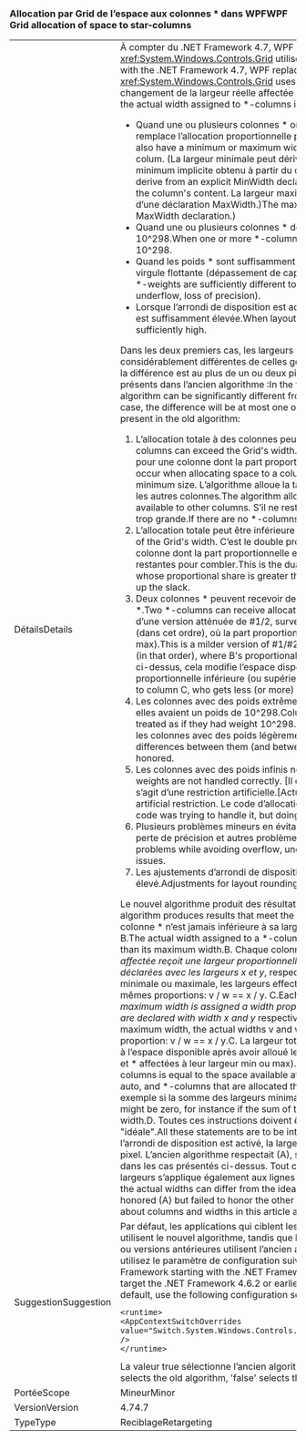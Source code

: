 ### <a name="wpf-grid-allocation-of-space-to-star-columns"></a><span data-ttu-id="6dd73-101">Allocation par Grid de l’espace aux colonnes \* dans WPF</span><span class="sxs-lookup"><span data-stu-id="6dd73-101">WPF Grid allocation of space to star-columns</span></span>

|   |   |
|---|---|
|<span data-ttu-id="6dd73-102">Détails</span><span class="sxs-lookup"><span data-stu-id="6dd73-102">Details</span></span>|<span data-ttu-id="6dd73-103">À compter du .NET Framework 4.7, WPF remplace l’algorithme que le contrôle <xref:System.Windows.Controls.Grid> utilise pour allouer de l’espace aux colonnes \*.</span><span class="sxs-lookup"><span data-stu-id="6dd73-103">Starting with the .NET Framework 4.7, WPF replaces the algorithm that <xref:System.Windows.Controls.Grid> uses to allocate space to \*-columns.</span></span> <span data-ttu-id="6dd73-104">Il en résulte un changement de la largeur réelle affectée aux colonnes \* dans plusieurs cas :</span><span class="sxs-lookup"><span data-stu-id="6dd73-104">This will change the actual width assigned to \*-columns in a number of cases:</span></span><ul><li><span data-ttu-id="6dd73-105">Quand une ou plusieurs colonnes \* ont également une largeur minimale ou maximale qui remplace l’allocation proportionnelle pour cette colonne.</span><span class="sxs-lookup"><span data-stu-id="6dd73-105">When one or more \*-columns also have a minimum or maximum width that overrides the proportional allocation for that colum.</span></span> <span data-ttu-id="6dd73-106">(La largeur minimale peut dériver d’une déclaration MinWidth explicite, ou d’un minimum implicite obtenu à partir du contenu de la colonne.</span><span class="sxs-lookup"><span data-stu-id="6dd73-106">(The minimum width can derive from an explicit MinWidth declaration, or from an implicit minimum obtained from the column's content.</span></span> <span data-ttu-id="6dd73-107">La largeur maximale ne peut être définie qu’explicitement, à partir d’une déclaration MaxWidth.)</span><span class="sxs-lookup"><span data-stu-id="6dd73-107">The maximum width can only be defined explicitly, from a MaxWidth declaration.)</span></span></li><li><span data-ttu-id="6dd73-108">Quand une ou plusieurs colonnes * déclarent un très grand poids *, supérieur à 10^298.</span><span class="sxs-lookup"><span data-stu-id="6dd73-108">When one or more *-columns declare an extremely large *-weight, greater than 10^298.</span></span></li><li><span data-ttu-id="6dd73-109">Quand les poids \* sont suffisamment différents pour rencontrer une instabilité du calcul en virgule flottante (dépassement de capacité positif ou négatif, perte de précision).</span><span class="sxs-lookup"><span data-stu-id="6dd73-109">When the \*-weights are sufficiently different to encounter floating-point instability (overflow, underflow, loss of precision).</span></span></li><li><span data-ttu-id="6dd73-110">Lorsque l’arrondi de disposition est activé, et que la résolution d’affichage efficace en PPP est suffisamment élevée.</span><span class="sxs-lookup"><span data-stu-id="6dd73-110">When layout rounding is enabled, and the effective display DPI is sufficiently high.</span></span></li></ul><span data-ttu-id="6dd73-111">Dans les deux premiers cas, les largeurs produites par le nouvel algorithme peuvent être considérablement différentes de celles générées par l’ancien algorithme ; dans le dernier cas, la différence est au plus de un ou deux pixels. Le nouvel algorithme résout plusieurs bogues présents dans l’ancien algorithme :</span><span class="sxs-lookup"><span data-stu-id="6dd73-111">In the first two cases, the widths produced by the new algorithm can be significantly different from those produced by the old algorithm; in the last case, the difference will be at most one or two pixels.The new algorithm fixes several bugs present in the old algorithm:</span></span><ol><li><span data-ttu-id="6dd73-112">L’allocation totale à des colonnes peut dépasser la largeur de la grille.</span><span class="sxs-lookup"><span data-stu-id="6dd73-112">Total allocation to columns can exceed the Grid's width.</span></span> <span data-ttu-id="6dd73-113">Cela peut se produire lors de l’allocation d’espace pour une colonne dont la part proportionnelle est inférieure à sa taille minimale.</span><span class="sxs-lookup"><span data-stu-id="6dd73-113">This can occur when allocating space to a column whose proportional share is less than its minimum size.</span></span> <span data-ttu-id="6dd73-114">L’algorithme alloue la taille minimale, ce qui réduit l’espace disponible pour les autres colonnes.</span><span class="sxs-lookup"><span data-stu-id="6dd73-114">The algorithm allocates the minimum size, which decreases the space available to other columns.</span></span> <span data-ttu-id="6dd73-115">S’il ne reste aucune colonne \* à allouer, l’allocation totale est trop grande.</span><span class="sxs-lookup"><span data-stu-id="6dd73-115">If there are no \*-columns left to allocate, the total allocation will be too large.</span></span></li><li><span data-ttu-id="6dd73-116">L’allocation totale peut être inférieure à la largeur de la grille.</span><span class="sxs-lookup"><span data-stu-id="6dd73-116">Total allocation can fall short of the Grid's width.</span></span> <span data-ttu-id="6dd73-117">C’est le double problème pour #1, survenant lors de l’affectation à une colonne dont la part proportionnelle est supérieure à sa taille maximale, sans colonnes \* restantes pour combler.</span><span class="sxs-lookup"><span data-stu-id="6dd73-117">This is the dual problem to #1, arising when allocating to a column whose proportional share is greater than its maximum size, with no \*-columns left to take up the slack.</span></span></li><li><span data-ttu-id="6dd73-118">Deux colonnes * peuvent recevoir des allocations non proportionnelles à leurs poids *.</span><span class="sxs-lookup"><span data-stu-id="6dd73-118">Two *-columns can receive allocations not proportional to their *-weights.</span></span> <span data-ttu-id="6dd73-119">Il s’agit d’une version atténuée de #1/2, survenant lors de l’allocation aux colonnes \* A, B et C (dans cet ordre), où la part proportionnelle de B ne respecte pas la contrainte min (ou max).</span><span class="sxs-lookup"><span data-stu-id="6dd73-119">This is a milder version of #1/#2, arising when allocating to \*-columns A, B, and C (in that order), where B's proportional share violates its min (or max) constraint.</span></span> <span data-ttu-id="6dd73-120">Comme ci-dessus, cela modifie l’espace disponible pour la colonne C, qui obtient une allocation proportionnelle inférieure (ou supérieure) à A,</span><span class="sxs-lookup"><span data-stu-id="6dd73-120">As above, this changes the space available to column C, who gets less (or more) proportional allocation than A did,</span></span></li><li><span data-ttu-id="6dd73-121">Les colonnes avec des poids extrêmement volumineux (&gt; 10^298) sont traitées comme si elles avaient un poids de 10^298.</span><span class="sxs-lookup"><span data-stu-id="6dd73-121">Columns with extremely large weights (&gt; 10^298) are all treated as if they had weight 10^298.</span></span> <span data-ttu-id="6dd73-122">Les différences proportionnelles entre elles (et entre les colonnes avec des poids légèrement inférieurs) ne sont pas respectées.</span><span class="sxs-lookup"><span data-stu-id="6dd73-122">Proportional differences between them (and between columns with slightly smaller weights) are not honored.</span></span></li><li><span data-ttu-id="6dd73-123">Les colonnes avec des poids infinis ne sont pas gérées correctement.</span><span class="sxs-lookup"><span data-stu-id="6dd73-123">Columns with inifinte weights are not handled correctly.</span></span> <span data-ttu-id="6dd73-124">[Il est en fait impossible de définir un poids infini, mais il s’agit d’une restriction artificielle.</span><span class="sxs-lookup"><span data-stu-id="6dd73-124">[Actually you can't set a weight to Infinity, but this is an artificial restriction.</span></span> <span data-ttu-id="6dd73-125">Le code d’allocation essayait de le gérer, sans succès.]</span><span class="sxs-lookup"><span data-stu-id="6dd73-125">The allocation code was trying to handle it, but doing a bad job.]</span></span></li><li><span data-ttu-id="6dd73-126">Plusieurs problèmes mineurs en évitant le dépassement de capacité positif ou négatif, la perte de précision et autres problèmes liées aux nombres à virgule flottante.</span><span class="sxs-lookup"><span data-stu-id="6dd73-126">Several minor problems while avoiding overflow, underflow, loss of precision and similar floating-point issues.</span></span></li><li><span data-ttu-id="6dd73-127">Les ajustements d’arrondi de disposition sont incorrects à un niveau de PPP suffisamment élevé.</span><span class="sxs-lookup"><span data-stu-id="6dd73-127">Adjustments for layout rounding are incorrect at sufficiently high DPI.</span></span></li></ol><span data-ttu-id="6dd73-128">Le nouvel algorithme produit des résultats qui répondent aux critères suivants : A.</span><span class="sxs-lookup"><span data-stu-id="6dd73-128">The new algorithm produces results that meet the following criteria:A.</span></span> <span data-ttu-id="6dd73-129">La largeur réelle affectée à une colonne \* n’est jamais inférieure à sa largeur minimale ni supérieure à sa largeur maximale. B.</span><span class="sxs-lookup"><span data-stu-id="6dd73-129">The actual width assigned to a \*-column is never less than its minimum width nor greater than its maximum width.B.</span></span> <span data-ttu-id="6dd73-130">Chaque colonne  <em>qui n’a pas de largeur minimale ou maximale affectée reçoit une largeur proportionnelle à son poids <em>. Pour être exact, si deux colonnes sont déclarées avec les largeurs x</em> et y</em>, respectivement, et qu’aucune colonne ne reçoit sa largeur minimale ou maximale, les largeurs effectives v et w affectées aux colonnes respectent les mêmes proportions: v / w == x / y. C.</span><span class="sxs-lookup"><span data-stu-id="6dd73-130">Each <em>-column that is not assigned its minimum or maximum width is assigned a width proportional to its <em>-weight. To be precise, if two columns are declared with width x</em> and y</em> respectively, and if neither column receives its minimum or maximum width, the actual widths v and w assigned to the columns are in the same proportion: v / w == x / y.C.</span></span> <span data-ttu-id="6dd73-131">La largeur totale allouée aux colonnes &quot;proportionnelles&quot; est égale à l’espace disponible après avoir alloué les colonnes avec contrainte (les colonnes fixes, auto, et \* affectées à leur largeur min ou max).</span><span class="sxs-lookup"><span data-stu-id="6dd73-131">The total width allocated to &quot;proportional&quot; *-columns is equal to the space available after allocating to the constrained columns (fixed, auto, and *-columns that are allocated their min or max width).</span></span> <span data-ttu-id="6dd73-132">Cela peut être égal à zéro, par exemple si la somme des largeurs minimales dépasse la largeur disponible de la grille. D.</span><span class="sxs-lookup"><span data-stu-id="6dd73-132">This might be zero, for instance if the sum of the minimum widths exceeds the Grid's availbable width.D.</span></span> <span data-ttu-id="6dd73-133">Toutes ces instructions doivent être interprétées en considérant la disposition &quot;idéale&quot;.</span><span class="sxs-lookup"><span data-stu-id="6dd73-133">All these statements are to be interpreted with respect to the &quot;ideal&quot; layout.</span></span> <span data-ttu-id="6dd73-134">Quand l’arrondi de disposition est activé, la largeur réelle peut différer de la largeur idéale jusqu’à un pixel. L’ancien algorithme respectait (A), sans pouvoir en faire autant pour les autres critères dans les cas présentés ci-dessus. Tout ce qui a été dit dans cet article sur les colonnes et les largeurs s’applique également aux lignes et aux hauteurs.</span><span class="sxs-lookup"><span data-stu-id="6dd73-134">When layout rounding is in effect, the actual widths can differ from the ideal widths by as much as one pixel.The old algorithm honored (A) but failed to honor the other criteria in the cases outlined above.Everything said about columns and widths in this article applies as well to rows and heights.</span></span>|
|<span data-ttu-id="6dd73-135">Suggestion</span><span class="sxs-lookup"><span data-stu-id="6dd73-135">Suggestion</span></span>|<span data-ttu-id="6dd73-136">Par défaut, les applications qui ciblent les versions 4.7 ou ultérieures du .NET Framework utilisent le nouvel algorithme, tandis que les applications qui ciblent le .NET Framework 4.6.2 ou versions antérieures utilisent l’ancien algorithme. Pour remplacer la valeur par défaut, utilisez le paramètre de configuration suivant :</span><span class="sxs-lookup"><span data-stu-id="6dd73-136">By default, apps that target versions of the .NET Framework starting with the .NET Framework 4.7 will see the new algorithm, while apps that target the .NET Framework 4.6.2 or earlier versions will see the old algorithm.To override the default, use the following configuration setting:</span></span><pre><code class="language-xml">&lt;runtime&gt;&#13;&#10;&lt;AppContextSwitchOverrides value=&quot;Switch.System.Windows.Controls.Grid.StarDefinitionsCanExceedAvailableSpace=true&quot; /&gt;&#13;&#10;&lt;/runtime&gt;&#13;&#10;</code></pre><span data-ttu-id="6dd73-137">La valeur true sélectionne l’ancien algorithme, et false le nouvel algorithme.</span><span class="sxs-lookup"><span data-stu-id="6dd73-137">The value 'true' selects the old algorithm, 'false' selects the new algorithm.</span></span>|
|<span data-ttu-id="6dd73-138">Portée</span><span class="sxs-lookup"><span data-stu-id="6dd73-138">Scope</span></span>|<span data-ttu-id="6dd73-139">Mineur</span><span class="sxs-lookup"><span data-stu-id="6dd73-139">Minor</span></span>|
|<span data-ttu-id="6dd73-140">Version</span><span class="sxs-lookup"><span data-stu-id="6dd73-140">Version</span></span>|<span data-ttu-id="6dd73-141">4.7</span><span class="sxs-lookup"><span data-stu-id="6dd73-141">4.7</span></span>|
|<span data-ttu-id="6dd73-142">Type</span><span class="sxs-lookup"><span data-stu-id="6dd73-142">Type</span></span>|<span data-ttu-id="6dd73-143">Reciblage</span><span class="sxs-lookup"><span data-stu-id="6dd73-143">Retargeting</span></span>|

